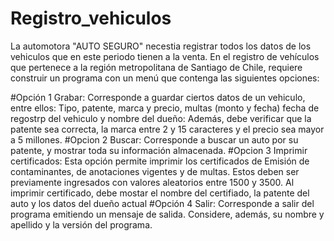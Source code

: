 # Registro_vehiculos

La automotora "AUTO SEGURO" necestia registrar todos los datos de los vehiculos que en este periodo tienen a la venta. En el registro de vehículos que pertenece a la región metropolitana de Santiago de Chile, requiere construir un programa con un menú que contenga las siguientes opciones:

#Opción 1
  Grabar: Corresponde a guardar ciertos datos de un vehiculo, entre ellos: Tipo, patente, marca y precio, multas (monto y fecha) fecha de regostrp del vehiculo y nombre del dueño:
  Además, debe verificar que la patente sea correcta, la marca entre 2 y 15 caracteres y el precio sea mayor a 5 millones.
#Opcion 2
  Buscar: Corresponde a buscar un auto por su patente, y mostrar toda su información almacenada.
#Opcion 3
  Imprimir certificados: Esta opción permite imprimir los certificados de Emisión de contaminantes, de anotaciones vigentes y de multas. Estos deben ser previamente ingresados con valores aleatorios entre 1500 y 3500. Al imprimir certificado, debe mostar el nombre del certifiado, la patente del auto y los datos del dueño actual
#Opción 4
  Salir: Corresponde a salir del programa emitiendo un mensaje de salida. Considere, además, su nombre y apellido y la versión del programa.
